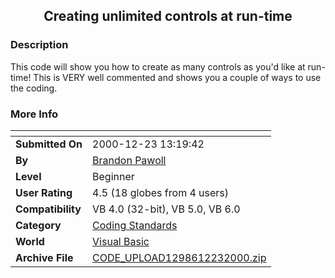 ﻿<div align="center">

## Creating unlimited controls at run\-time


</div>

### Description

This code will show you how to create as many controls as you'd like at run-time! This is VERY well commented and shows you a couple of ways to use the coding.
 
### More Info
 


<span>             |<span>
---                |---
**Submitted On**   |2000-12-23 13:19:42
**By**             |[Brandon Pawoll](https://github.com/Planet-Source-Code/PSCIndex/blob/master/ByAuthor/brandon-pawoll.md)
**Level**          |Beginner
**User Rating**    |4.5 (18 globes from 4 users)
**Compatibility**  |VB 4\.0 \(32\-bit\), VB 5\.0, VB 6\.0
**Category**       |[Coding Standards](https://github.com/Planet-Source-Code/PSCIndex/blob/master/ByCategory/coding-standards__1-43.md)
**World**          |[Visual Basic](https://github.com/Planet-Source-Code/PSCIndex/blob/master/ByWorld/visual-basic.md)
**Archive File**   |[CODE\_UPLOAD1298612232000\.zip](https://github.com/Planet-Source-Code/brandon-pawoll-creating-unlimited-controls-at-run-time__1-13822/archive/master.zip)








